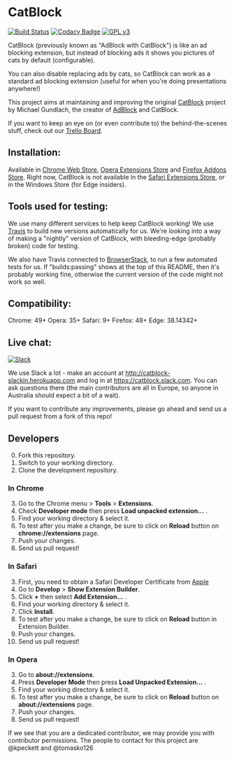 CatBlock
========
[![Build Status](https://travis-ci.org/CatBlock/catblock.svg?branch=master)](https://travis-ci.org/CatBlock/catblock)
[![Codacy Badge](https://api.codacy.com/project/badge/Grade/cc8d000f77bb427caa8b0293d9b5d225)](https://www.codacy.com/app/tomastaro/catblock?utm_source=github.com&amp;utm_medium=referral&amp;utm_content=CatBlock/catblock&amp;utm_campaign=Badge_Grade)
[![GPL v3](https://img.shields.io/badge/License-GPLv3-blue.svg)](https://github.com/CatBlock/catblock/blob/master/LICENSE.txt)

CatBlock (previously known as "AdBlock with CatBlock") is like an ad blocking extension, but instead of blocking ads it shows you pictures of cats by default (configurable).

You can also disable replacing ads by cats, so CatBlock can work as a standard ad blocking extension (useful for when you're doing presentations anywhere!)

This project aims at maintaining and improving the original [CatBlock](http://blog.getadblock.com/2012/04/catblock-lives-on.html) project by Michael Gundlach, the creator of [AdBlock](https://getadblock.com) and CatBlock.

If you want to keep an eye on (or even contribute to) the behind-the-scenes stuff, check out our [Trello Board](https://trello.com/catblock).

## Installation:
Available in [Chrome Web Store](https://chrome.google.com/webstore/detail/catblock/mdcgnhlfpnbeieiiccmebgkfdebafodo),
[Opera Extensions Store](https://addons.opera.com/sk/extensions/details/adblock-with-catblock/?display=en) and [Firefox Addons Store](https://addons.mozilla.org/en/firefox/addon/adblock-with-catblock/).
Right now, CatBlock is not available in the [Safari Extensions Store](https://safari-extensions.apple.com), or in the Windows Store (for Edge insiders).

## Tools used for testing:
We use many different services to help keep CatBlock working! We use [Travis](http://travis-ci.org) to build new versions automatically for us. We're looking into a way of making a "nightly" version of CatBlock, with bleeding-edge (probably broken) code for testing.

We also have Travis connected to [BrowserStack](http://browserstack.com), to run a few automated tests for us. If "builds:passing" shows at the top of this README, then it's probably working fine, otherwise the current version of the code might not work so well.

## Compatibility:
Chrome: 49+
Opera: 35+
Safari: 9+
Firefox: 48+
Edge: 38.14342+

## Live chat:
[![Slack](http://catblock-slackin.herokuapp.com/badge.svg)](http://catblock-slackin.herokuapp.com)

We use Slack a lot - make an account at <http://catblock-slackin.herokuapp.com> and log in at <https://catblock.slack.com>. You can ask questions there (the main contributors are all in Europe, so anyone in Australia should expect a bit of a wait).

If you want to contribute any improvements, please go ahead and send us a pull request from a fork of this repo!

## Developers

0. Fork this repository.
1. Switch to your working directory.
2. Clone the development repository.

### In Chrome

3. Go to the Chrome menu > **Tools** > **Extensions**.
4. Check **Developer mode** then press **Load unpacked extension...** .
5. Find your working directory & select it.
6. To test after you make a change, be sure to click on **Reload** button on **chrome://extensions** page.
7. Push your changes.
8. Send us pull request!

### In Safari

3. First, you need to obtain a Safari Developer Certificate from [Apple](https://developer.apple.com/programs/safari/)
4. Go to **Develop** > **Show Extension Builder**.
5. Click **+** then select **Add Extension...** .
6. Find your working directory & select it.
7. Click **Install**.
8. To test after you make a change, be sure to click on **Reload** button in Extension Builder.
9. Push your changes.
10. Send us pull request!

### In Opera

3. Go to **about://extensions**.
4. Press **Developer Mode** then press **Load Unpacked Extension...** .
5. Find your working directory & select it.
6. To test after you make a change, be sure to click on **Reload** button on **about://extensions** page.
7. Push your changes.
8. Send us pull request!

If we see that you are a dedicated contributor, we may provide you with contributor permissions.
The people to contact for this project are @kpeckett and @tomasko126